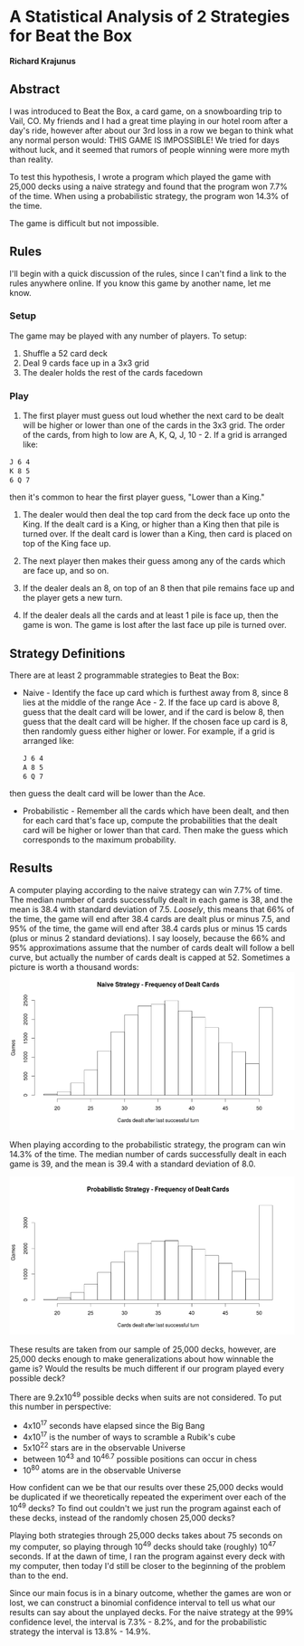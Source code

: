# A Statistical Analysis of 2 Strategies for Beat the Box
**Richard Krajunus**

## Abstract
I was introduced to Beat the Box, a card game, on a snowboarding trip to Vail, CO.  My friends 
and I had a great time playing in our hotel room after a day's ride, however 
after about our 3rd loss in a row we began to think what any normal person 
would: THIS GAME IS IMPOSSIBLE!  We tried for days without luck, and it seemed 
that rumors of people winning were more myth than reality.

To test this hypothesis, I wrote a program which played the game with 25,000 decks using a naive strategy and found that the program won 7.7% of the time.  When using a probabilistic strategy, the program won 14.3% of the time.

The game is difficult but not impossible.

## Rules
I'll begin with a quick discussion of the rules, since I can't find a link to 
the rules anywhere online.  If you know this game by another name, let me know.

### Setup
The game may be played with any number of players.  To setup:

1. Shuffle a 52 card deck
1. Deal 9 cards face up in a 3x3 grid
1. The dealer holds the rest of the cards facedown

### Play
1. The first player must guess out loud whether the next card to be dealt will be
higher or lower than one of the cards in the 3x3 grid.  The order of the cards, 
from high to low are A, K, Q, J, 10 - 2.  If a grid is arranged like:
  ```
  J 6 4
  K 8 5
  6 Q 7
  ```
then it's common to hear the first player guess, "Lower than a King."

1. The dealer would then deal the top card from the deck face up onto the King.
If the dealt card is a King, or higher than a King then that pile is turned over.
If the dealt card is lower than a King, then card is placed on top of the King
face up.
1. The next player then makes their guess among any of the cards which are face 
up, and so on.

1. If the dealer deals an 8, on top of an 8 then that pile remains face up and 
the player gets a new turn.
1. If the dealer deals all the cards and at least 1 pile is face up, then the 
game is won.  The game is lost after the last face up pile is turned over.

## Strategy Definitions
There are at least 2 programmable strategies to Beat the Box:

* Naive - Identify the face up card which is furthest away from 8, since 8 lies 
at the middle of the range Ace - 2.  If the face up card is above 8, guess that 
the dealt card will be lower, and if the card is below 8, then guess that the 
dealt card will be higher.  If the chosen face up card is 8, then randomly guess
either higher or lower.  For example, if a grid is arranged like:
  
  ```
  J 6 4
  A 8 5
  6 Q 7
  ```
then guess the dealt card will be lower than the Ace.
* Probabilistic - Remember all the cards which have been dealt, and then for 
each card that's face up, compute the probabilities that the dealt card will be 
higher or lower than that card.  Then make the guess which corresponds to the 
maximum probability.

## Results
A computer playing according to the naive strategy can win 7.7% of time.  The median number of cards successfully dealt in each game is 38, and the mean is 38.4 with standard deviation of 7.5.  *Loosely*, this means that 66% of the time, the game will end after 38.4 cards are dealt plus or minus 7.5, and 95% of the time, the game will end after 38.4 cards plus or minus 15 cards (plus or minus 2 standard deviations).  I say loosely, because the 66% and 95% approximations assume that the number of cards dealt will follow a bell curve, but actually the number of cards dealt is capped at 52.  Sometimes a picture is worth a thousand words:
![Naive Frequency Of Dealt Cards](NaiveFrequencyOfDealtCards.png)

When playing according to the probabilistic strategy, the program can win 14.3% of the time.  The median number of cards successfully dealt in each game is 39, and the mean is 39.4 with a standard deviation of 8.0.

![Probabilistic Frequency Of Dealt Cards](ProbabilisticFrequencyOfDealtCards.png)

These results are taken from our sample of 25,000 decks, however, are 25,000 
decks enough to make generalizations about how winnable the game is?  Would the results be much different if our program played every possible deck?

There are 9.2x10<sup>49</sup> possible decks when suits are not considered.  To put this number in perspective:
* 4x10<sup>17</sup> seconds have elapsed since the Big Bang
* 4x10<sup>17</sup> is the number of ways to scramble a Rubik's cube
* 5x10<sup>22</sup> stars are in the observable Universe
* between 10<sup>43</sup> and 10<sup>46.7</sup> possible positions can occur in chess
* 10<sup>80</sup> atoms are in the observable Universe

How confident can we be that our results over these 25,000 decks would be duplicated if we theoretically repeated the experiment over each of the 10<sup>49</sup> decks?  To find out couldn't we just run the program against each of these decks, instead of the randomly chosen 25,000 decks?

Playing both strategies through 25,000 decks takes about 75 seconds on my computer, so playing through 10<sup>49</sup> decks should take (roughly) 10<sup>47</sup> seconds.  If at the dawn of time, I ran the program against every deck with my computer, then today I'd still be closer to the beginning of the problem than to the end.

Since our main focus is in a binary outcome, whether the games are won or lost, we can construct a binomial confidence interval to tell us what our results can say about the unplayed decks.  For the naive strategy at the 99% confidence level, the interval is 7.3% - 8.2%, and for the probabilistic strategy the interval is 13.8% - 14.9%.
